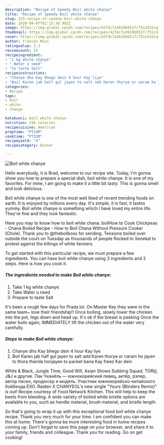 ```yaml
---
description: "Recipe of Speedy Boil white chanye"
title: "Recipe of Speedy Boil white chanye"
slug: 325-recipe-of-speedy-boil-white-chanye
date: 2020-09-07T02:13:38.992Z
image: https://img-global.cpcdn.com/recipes/42fdc7a3619b651f/751x532cq70/boil-white-chanye-recipe-main-photo.jpg
thumbnail: https://img-global.cpcdn.com/recipes/42fdc7a3619b651f/751x532cq70/boil-white-chanye-recipe-main-photo.jpg
cover: https://img-global.cpcdn.com/recipes/42fdc7a3619b651f/751x532cq70/boil-white-chanye-recipe-main-photo.jpg
author: Frances Moss
ratingvalue: 3.2
reviewcount: 14
recipeingredient:
- "1 kg white chanye"
- " Water u need"
- "to taste Salt"
recipeinstructions:
- "Chanye dho Kay bhego dein 4 hour Kay liye"
- "Boil Karen jab half gul jayen to salt add Karen thorye or naram ho jayen to thora thanda honjayen to packet bana Kay freez Kar dein"
categories:
- Recipe
tags:
- boil
- white
- chanye

katakunci: boil white chanye 
nutrition: 156 calories
recipecuisine: American
preptime: "PT24M"
cooktime: "PT33M"
recipeyield: "4"
recipecategory: Dinner

---
```



![Boil white chanye](https://img-global.cpcdn.com/recipes/42fdc7a3619b651f/751x532cq70/boil-white-chanye-recipe-main-photo.jpg)

Hello everybody, it is Brad, welcome to our recipe site. Today, I'm gonna show you how to prepare a special dish, boil white chanye. It is one of my favorites. For mine, I am going to make it a little bit tasty. This is gonna smell and look delicious.

Boil white chanye is one of the most well liked of recent trending foods on earth. It is enjoyed by millions every day. It's simple, it is fast, it tastes yummy. Boil white chanye is something which I have loved my entire life. They're fine and they look fantastic.

Here you may to know how to boil white chana. boilHow to Cook Chickpeas - Chana Boiled Recipe - How to Boil Chana Without Pressure Cooker (Chole). Thank you to @theboilboss for sending. Tensions boiled over outside the court on Tuesday as thousands of people flocked to Senekal to protest against the killings of white farmers.


To get started with this particular recipe, we must prepare a few ingredients. You can have boil white chanye using 3 ingredients and 2 steps. Here is how you cook it.

<!--inarticleads1-->

##### The ingredients needed to make Boil white chanye:

1. Take 1 kg white chanye
1. Take  Water u need
1. Prepare to taste Salt


It&#39;s been a rough few days for Prada lol. On Master Key they were in the same team~ love their friendship!! Once boiling, slowly lower the chicken into the pot, legs down and head up. It&#39;s ok if the breast is peeking Once the water boils again, IMMEDIATELY lift the chicken out of the water very carefully. 

<!--inarticleads2-->

##### Steps to make Boil white chanye:

1. Chanye dho Kay bhego dein 4 hour Kay liye
1. Boil Karen jab half gul jayen to salt add Karen thorye or naram ho jayen to thora thanda honjayen to packet bana Kay freez Kar dein


White &amp; Black, Jungle Time, Good Will, Asian Shows Subbing Squad, TORIji, J&amp;J и другие. Пак Чханёль — южнокорейский певец, актёр, рэпер, автор песен, продюсер и модель. Участник южнокорейско-китайского бойбенда EXO. Raiden X CHANYEOL&#39;s new single &#34;Yours (Blinders Remix)&#34; is out! Recipe courtesy of Food Network Kitchen. This will help to keep the beets from bleeding. A wide variety of boiled white bristle options are available to you, such as handle material, brush material, and bristle length. 

So that's going to wrap it up with this exceptional food boil white chanye recipe. Thank you very much for your time. I am confident you can make this at home. There's gonna be more interesting food in home recipes coming up. Don't forget to save this page on your browser, and share it to your family, friends and colleague. Thank you for reading. Go on get cooking!
